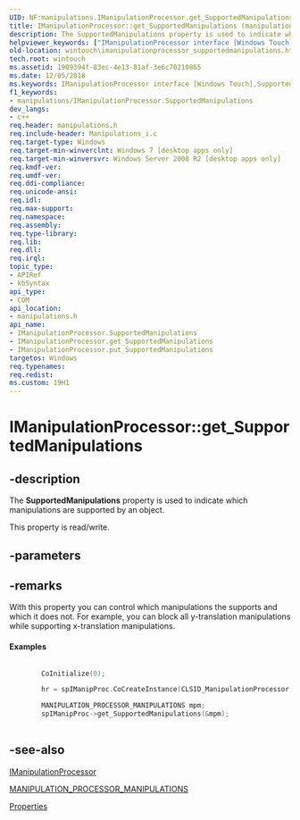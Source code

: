 ```yaml
---
UID: NF:manipulations.IManipulationProcessor.get_SupportedManipulations
title: IManipulationProcessor::get_SupportedManipulations (manipulations.h)
description: The SupportedManipulations property is used to indicate which manipulations are supported by an object.
helpviewer_keywords: ["IManipulationProcessor interface [Windows Touch]","SupportedManipulations property","IManipulationProcessor.SupportedManipulations","IManipulationProcessor.get_SupportedManipulations","IManipulationProcessor::SupportedManipulations","IManipulationProcessor::get_SupportedManipulations","IManipulationProcessor::put_SupportedManipulations","SupportedManipulations property [Windows Touch]","SupportedManipulations property [Windows Touch]","IManipulationProcessor interface","get_SupportedManipulations","manipulations/IManipulationProcessor::SupportedManipulations","manipulations/IManipulationProcessor::get_SupportedManipulations","manipulations/IManipulationProcessor::put_SupportedManipulations","wintouch.imanipulationprocessor_supportedmanipulations"]
old-location: wintouch\imanipulationprocessor_supportedmanipulations.htm
tech.root: wintouch
ms.assetid: 1909394f-83ec-4e13-81af-3e6c70210865
ms.date: 12/05/2018
ms.keywords: IManipulationProcessor interface [Windows Touch],SupportedManipulations property, IManipulationProcessor.SupportedManipulations, IManipulationProcessor.get_SupportedManipulations, IManipulationProcessor::SupportedManipulations, IManipulationProcessor::get_SupportedManipulations, IManipulationProcessor::put_SupportedManipulations, SupportedManipulations property [Windows Touch], SupportedManipulations property [Windows Touch],IManipulationProcessor interface, get_SupportedManipulations, manipulations/IManipulationProcessor::SupportedManipulations, manipulations/IManipulationProcessor::get_SupportedManipulations, manipulations/IManipulationProcessor::put_SupportedManipulations, wintouch.imanipulationprocessor_supportedmanipulations
f1_keywords:
- manipulations/IManipulationProcessor.SupportedManipulations
dev_langs:
- c++
req.header: manipulations.h
req.include-header: Manipulations_i.c
req.target-type: Windows
req.target-min-winverclnt: Windows 7 [desktop apps only]
req.target-min-winversvr: Windows Server 2008 R2 [desktop apps only]
req.kmdf-ver: 
req.umdf-ver: 
req.ddi-compliance: 
req.unicode-ansi: 
req.idl: 
req.max-support: 
req.namespace: 
req.assembly: 
req.type-library: 
req.lib: 
req.dll: 
req.irql: 
topic_type:
- APIRef
- kbSyntax
api_type:
- COM
api_location:
- manipulations.h
api_name:
- IManipulationProcessor.SupportedManipulations
- IManipulationProcessor.get_SupportedManipulations
- IManipulationProcessor.put_SupportedManipulations
targetos: Windows
req.typenames: 
req.redist: 
ms.custom: 19H1
---
```


# IManipulationProcessor::get_SupportedManipulations


## -description


The <b>SupportedManipulations</b> property is used to indicate which manipulations are supported by an object.

This property is read/write.


## -parameters


## -remarks



With this property you can control which manipulations the supports and which it does not. 
	 For example, you can block all y-translation manipulations while supporting x-translation manipulations.
	 


#### Examples


```cpp

        CoInitialize(0);

        hr = spIManipProc.CoCreateInstance(CLSID_ManipulationProcessor, NULL, CLSCTX_ALL);

        MANIPULATION_PROCESSOR_MANIPULATIONS mpm;
        spIManipProc->get_SupportedManipulations(&mpm);    
        
```





## -see-also




<a href="https://docs.microsoft.com/windows/desktop/api/manipulations/nn-manipulations-imanipulationprocessor">IManipulationProcessor</a>



<a href="https://docs.microsoft.com/windows/desktop/api/manipulations/ne-manipulations-manipulation_processor_manipulations">MANIPULATION_PROCESSOR_MANIPULATIONS</a>



<a href="https://docs.microsoft.com/windows/desktop/wintouch/mtproperties">Properties</a>
 

 


